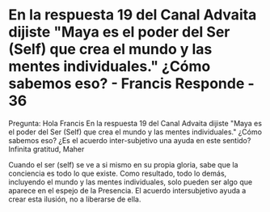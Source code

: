 #  En la respuesta 19 del Canal Advaita dijiste "Maya es el poder del Ser (Self) que crea el mundo y las mentes individuales." ¿Cómo sabemos eso? - Francis Responde - 36

Pregunta: Hola Francis En la respuesta 19 del Canal Advaita dijiste &quot;Maya es el poder del Ser (Self) que crea el mundo y las mentes individuales.&quot; &iquest;C&oacute;mo sabemos eso? &iquest;Es el acuerdo inter-subjetivo una ayuda en este sentido? Infinita gratitud, Maher 

Cuando el ser (self) se ve a si mismo en su propia gloria, sabe que la conciencia es todo lo que existe. Como resultado, todo lo dem&aacute;s, incluyendo el mundo y las mentes individuales, solo pueden ser algo que aparece en el espejo de la Presencia. El acuerdo intersubjetivo ayuda a crear esta ilusi&oacute;n, no a liberarse de ella.


